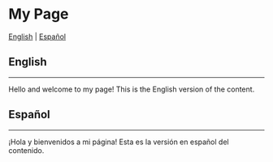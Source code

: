 # My Page

[English](#english) | [Español](#español)

## English
---

Hello and welcome to my page! This is the English version of the content.

## Español
---

¡Hola y bienvenidos a mi página! Esta es la versión en español del contenido.